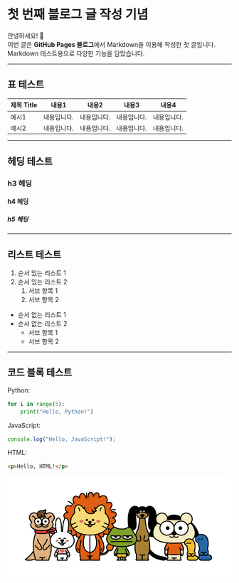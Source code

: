 # 첫 번째 블로그 글 작성 기념

안녕하세요! 🎉  
이번 글은 **GitHub Pages 블로그**에서 Markdown을 이용해 작성한 첫 글입니다.  
Markdown 테스트용으로 다양한 기능을 담았습니다.

---

## 표 테스트

| 제목 Title | 내용1 | 내용2 | 내용3 | 내용4 |
| ---------- | ----- | ----- | ----- | ----- |
| 예시1      | 내용입니다. | 내용입니다. | 내용입니다. | 내용입니다. |
| 예시2      | 내용입니다. | 내용입니다. | 내용입니다. | 내용입니다. |

---

## 헤딩 테스트

### h3 헤딩
#### h4 헤딩
##### h5 헤딩

---

## 리스트 테스트

1. 순서 있는 리스트 1
2. 순서 있는 리스트 2
    1. 서브 항목 1
    2. 서브 항목 2

- 순서 없는 리스트 1
- 순서 없는 리스트 2
    - 서브 항목 1
    - 서브 항목 2

---

## 코드 블록 테스트

Python:
```python
for i in range(5):
    print("Hello, Python!")
```

JavaScript:
```javaScript
console.log("Hello, JavaScript!");
```

HTML:
```html
<p>Hello, HTML!</p>
```

![alt text](img/firstPicture.png)